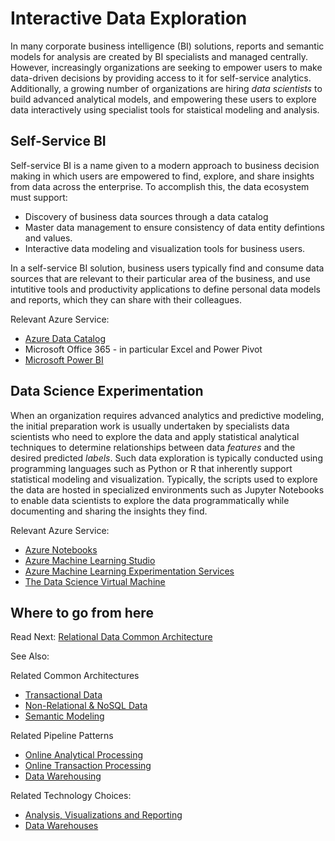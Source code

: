 # Interactive Data Exploration

In many corporate business intelligence (BI) solutions, reports and semantic models for analysis are created by BI specialists and managed centrally. However, increasingly organizations are seeking to empower users to make data-driven decisions by providing access to it for self-service analytics. Additionally, a growing number of organizations are hiring *data scientists* to build advanced analytical models, and empowering these users to explore data interactively using specialist tools for staistical modeling and analysis.

## Self-Service BI
Self-service BI is a name given to a modern approach to business decision making in which users are empowered to find, explore, and share insights from data across the enterprise. To accomplish this, the data ecosystem must support:
* Discovery of business data sources through a data catalog
* Master data management to ensure consistency of data entity defintions and values.
* Interactive data modeling and visualization tools for business users.

In a self-service BI solution, business users typically find and consume data sources that are relevant to their particular area of the business, and use intutitive tools and productivity applications to define personal data models and reports, which they can share with their colleagues.

Relevant Azure Service:
- [Azure Data Catalog](https://docs.microsoft.com/azure/data-catalog/data-catalog-what-is-data-catalog)
- Microsoft Office 365 - in particular Excel and Power Pivot
- [Microsoft Power BI](https://powerbi.microsoft.com/)

## Data Science Experimentation
When an organization requires advanced analytics and predictive modeling, the initial preparation work is usually undertaken by specialists data scientists who need to explore the data and apply statistical analytical techniques to determine relationships between data *features* and the desired predicted *labels*. Such data exploration is typically conducted using programming languages such as Python or R that inherently support statistical modeling and visualization. Typically, the scripts used to explore the data are hosted in specialized environments such as Jupyter Notebooks to enable data scientists to explore the data programmatically while documenting and sharing the insights they find.

Relevant Azure Service:  
- [Azure Notebooks](https://notebooks.azure.com/)
- [Azure Machine Learning Studio](https://docs.microsoft.com/azure/machine-learning/studio/what-is-ml-studio)
- [Azure Machine Learning Experimentation Services](https://docs.microsoft.com/azure/machine-learning/preview/experimentation-service-configuration)
- [The Data Science Virtual Machine](https://docs.microsoft.com/azure/machine-learning/data-science-virtual-machine/overview)

## <a name="wheretogo"></a>Where to go from here

Read Next: [Relational Data Common Architecture](./relational-data.md)

See Also:

Related Common Architectures
- [Transactional Data](./transactional-data.md)
- [Non-Relational & NoSQL Data](./non-relational-data.md)
- [Semantic Modeling](./semantic-modeling.md)

Related Pipeline Patterns
- [Online Analytical Processing](../pipeline-patterns/online-analytical-processing.md)
- [Online Transaction Processing](../pipeline-patterns/online-transaction-processing.md)
- [Data Warehousing](../pipeline-patterns/data-warehousing.md)

Related Technology Choices:
- [Analysis, Visualizations and Reporting](../technology-choices/analysis-visualizations-reporting.md)
- [Data Warehouses](../technology-choices/data-warehouses.md)